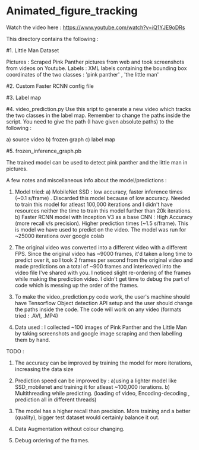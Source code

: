 # Animated_figure_tracking

Watch the video here : https://www.youtube.com/watch?v=iQ1YJE9oDRs

This directory contains the following :

#1. Little Man Dataset 

Pictures : Scraped Pink Panther pictures from web and took screenshots from videos on Youtube.
Labels : XML labels containing the bounding box coordinates of the two classes : 'pink panther' , 'the little man'

#2. Custom Faster RCNN config file

#3. Label map

#4. video_prediction.py
Use this sript to generate a new video which tracks the two classes in the label map. Remember to change the paths inside the script. You need to give the path (I have given absolute paths) to the following :

a) source video
b) frozen graph
c) label map

#5. frozen_inference_graph.pb

The trained model can be used to detect pink panther and the little man in pictures.


A few notes and miscellaneous info about the model/predictions :

1. Model tried:
a) MobileNet SSD : low accuracy, faster inference times (~0.1 s/frame) . Discarded this model because of low accuracy. Needed to train this model for atleast 100,000 iterations and I didn't have resources neither the time to train this model further than 20k iterations. 
b) Faster RCNN model with Inception V3 as a base CNN : High Accuracy (more recall v/s precision). Higher prediction times (~1.5 s/frame). This is model we have used to predict on the video. The model was run for ~25000 iterations over google colab

2. The original video was converted into a different video with a different FPS. Since the original video has ~9000 frames, it'd taken a long time to predict over it, so I took 2 frames per second from the original video and made predictions on a total of ~900 frames and interleaved into the video file I've shared with you. I noticed slight re-ordering of the frames while making the prediction video. I didn't get time to debug the part of code which is messing up the order of the frames.

3. To make the video_prediction.py code work, the user's machine should have Tensorflow Object detection API setup and the user should change the paths inside the code. The code will work on any video (formats tried : .AVI, .MP4) 

4. Data used : I collected ~100 images of Pink Panther and the Little Man by taking screenshots and google image scraping and then labelling them by hand. 

TODO : 

1. The accuracy can be improved by training the model for more iterations, increasing the data size

2. Prediction speed can be improved by :
a)using a lighter model like SSD_mobilenet and training it for atleast ~100,000 iterations. 
b) Multithreading while predicting. (loading of video, Encoding-decoding , prediction all in different threads)

3. The model has a higher recall than precision. More training and a better (quality), bigger test dataset  would certainly balance it out. 

4. Data Augmentation without colour changing. 

5. Debug ordering of the frames.



